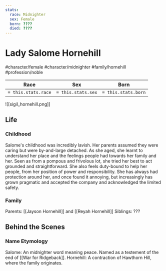 ```yaml
---
stats:
  race: Midnighter
  sex: Female
  born: ????
  died: ????
---
```


# Lady Salome Hornehill
#character/female #character/midnighter #family/hornehill #profession/noble

Race | Sex | Born
-----|-----|-----
`= this.stats.race` | `= this.stats.sex` | `= this.stats.born` | `= this.stats.died`

![[sigil_hornehill.png]]

## Life
### Childhood
Salome's childhood was incredibly lavish. Her parents assumed they were caring but were by-and-large detached. As she aged, she learnt to understand her place and the feelings people had towards her family and her. Seen as from a pompous and frivolous lot, she tried her best to act grounded and straightforward. She also feels duty-bound to help her people, from her position of power and responsibility. She has always had protection around her, and once found it annoying, but increasingly has grown pragmatic and accepted the company and acknowledged the limited safety. 

### Family
Parents: [[Jayson Hornehill]] and [[Reyah Hornehill]]
Siblings: ???

## Behind the Scenes
### Name Etymology
Salome: An midnighter word meaning peace. Named as a testement of the end of [[War for Ridgeback]].
Hornehill: A contraction of Hawthorn Hill, where the family originates.